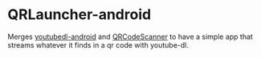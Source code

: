 # QRLauncher-android  

Merges [youtubedl-android](https://github.com/yausername/youtubedl-android) and [QRCodeScanner](https://github.com/blikoon/QRCodeScanner) to have a simple app that streams whatever it finds in a qr code with youtube-dl.

